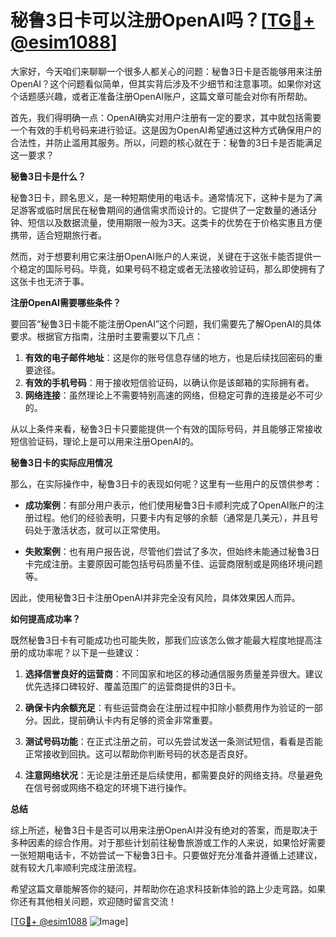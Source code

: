 # 秘鲁3日卡可以注册OpenAI吗？[[TG💪+ @esim1088](https://t.me/s/esim1088)]

大家好，今天咱们来聊聊一个很多人都关心的问题：秘鲁3日卡是否能够用来注册OpenAI？这个问题看似简单，但其实背后涉及不少细节和注意事项。如果你对这个话题感兴趣，或者正准备注册OpenAI账户，这篇文章可能会对你有所帮助。

首先，我们得明确一点：OpenAI确实对用户注册有一定的要求，其中就包括需要一个有效的手机号码来进行验证。这是因为OpenAI希望通过这种方式确保用户的合法性，并防止滥用其服务。所以，问题的核心就在于：秘鲁的3日卡是否能满足这一要求？

**秘鲁3日卡是什么？**

秘鲁3日卡，顾名思义，是一种短期使用的电话卡。通常情况下，这种卡是为了满足游客或临时居民在秘鲁期间的通信需求而设计的。它提供了一定数量的通话分钟、短信以及数据流量，使用期限一般为3天。这类卡的优势在于价格实惠且方便携带，适合短期旅行者。

然而，对于想要利用它来注册OpenAI账户的人来说，关键在于这张卡能否提供一个稳定的国际号码。毕竟，如果号码不稳定或者无法接收验证码，那么即使拥有了这张卡也无济于事。

**注册OpenAI需要哪些条件？**

要回答“秘鲁3日卡能不能注册OpenAI”这个问题，我们需要先了解OpenAI的具体要求。根据官方指南，注册时主要需要以下几点：

1. **有效的电子邮件地址**：这是你的账号信息存储的地方，也是后续找回密码的重要途径。
2. **有效的手机号码**：用于接收短信验证码，以确认你是该邮箱的实际拥有者。
3. **网络连接**：虽然理论上不需要特别高速的网络，但稳定可靠的连接是必不可少的。

从以上条件来看，秘鲁3日卡只要能提供一个有效的国际号码，并且能够正常接收短信验证码，理论上是可以用来注册OpenAI的。

**秘鲁3日卡的实际应用情况**

那么，在实际操作中，秘鲁3日卡的表现如何呢？这里有一些用户的反馈供参考：

- **成功案例**：有部分用户表示，他们使用秘鲁3日卡顺利完成了OpenAI账户的注册过程。他们的经验表明，只要卡内有足够的余额（通常是几美元），并且号码处于激活状态，就可以正常使用。
  
- **失败案例**：也有用户报告说，尽管他们尝试了多次，但始终未能通过秘鲁3日卡完成注册。主要原因可能包括号码质量不佳、运营商限制或是网络环境问题等。

因此，使用秘鲁3日卡注册OpenAI并非完全没有风险，具体效果因人而异。

**如何提高成功率？**

既然秘鲁3日卡有可能成功也可能失败，那我们应该怎么做才能最大程度地提高注册的成功率呢？以下是一些建议：

1. **选择信誉良好的运营商**：不同国家和地区的移动通信服务质量差异很大。建议优先选择口碑较好、覆盖范围广的运营商提供的3日卡。
   
2. **确保卡内余额充足**：有些运营商会在注册过程中扣除小额费用作为验证的一部分。因此，提前确认卡内有足够的资金非常重要。

3. **测试号码功能**：在正式注册之前，可以先尝试发送一条测试短信，看看是否能正常接收到回执。这可以帮助你判断号码的状态是否良好。

4. **注意网络状况**：无论是注册还是后续使用，都需要良好的网络支持。尽量避免在信号弱或网络不稳定的环境下进行操作。

**总结**

综上所述，秘鲁3日卡是否可以用来注册OpenAI并没有绝对的答案，而是取决于多种因素的综合作用。对于那些计划前往秘鲁旅游或工作的人来说，如果恰好需要一张短期电话卡，不妨尝试一下秘鲁3日卡。只要做好充分准备并遵循上述建议，就有较大几率顺利完成注册流程。

希望这篇文章能解答你的疑问，并帮助你在追求科技新体验的路上少走弯路。如果你还有其他相关问题，欢迎随时留言交流！

[[TG💪+ @esim1088](https://t.me/s/esim1088) ![Image](https://i.postimg.cc/4NQfJmqS/Snipaste-2025-05-13-00-14-12.png)]